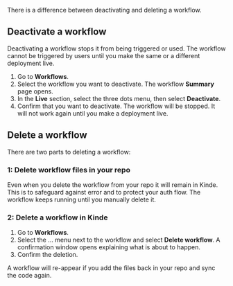
There is a difference between deactivating and deleting a workflow. 

## Deactivate a workflow

Deactivating a workflow stops it from being triggered or used. The workflow cannot be triggered by users until you make the same or a different deployment live.

1. Go to **Workflows**.
2. Select the workflow you want to deactivate. The workflow **Summary** page opens.
3. In the **Live** section, select the three dots menu, then select **Deactivate**. 
4. Confirm that you want to deactivate. The workflow will be stopped. It will not work again until you make a deployment live.

## Delete a workflow

There are two parts to deleting a workflow:

### 1: Delete workflow files in your repo

Even when you delete the workflow from your repo it will remain in Kinde. This is to safeguard against error and to protect your auth flow. The workflow keeps running until you manually delete it.

### 2: Delete a workflow in Kinde

1. Go to **Workflows**.
2. Select the … menu next to the workflow and select **Delete workflow**. A confirmation window opens explaining what is about to happen.
3. Confirm the deletion.

<Aside>

A workflow will re-appear if you add the files back in your repo and sync the code again.

</Aside>
